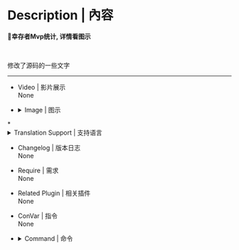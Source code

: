 # Description | 內容
**📌幸存者Mvp统计, 详情看图示**

<br>

修改了源码的一些文字

- - - -
* Video | 影片展示
<br>None

* <details><summary>Image | 图示</summary>

	![survivor_mvp.smx](imgs/01.jpg) ![survivor_mvp.smx](imgs/02.jpg)
</details>
* <details><summary>Translation Support | 支持语言</summary>

	```
	简体中文
	```
</details>

* Changelog | 版本日志
<br>None

* Require | 需求
<br>None

* Related Plugin | 相关插件
<br>None

* ConVar | 指令
<br>None

* <details><summary>Command | 命令</summary>

	```SourcePawn
	sm_mvp
	```
</details>